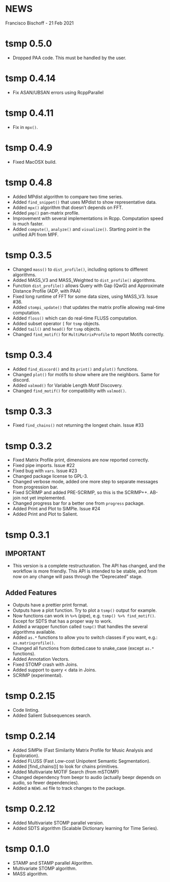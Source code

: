 NEWS
================
Francisco Bischoff
\- 21 Feb 2021

<!-- NEWS.md is generated from NEWS.Rmd. Please edit that file -->

# tsmp 0.5.0

  - Dropped PAA code. This must be handled by the user.

# tsmp 0.4.14

  - Fix ASAN/UBSAN errors using RcppParallel

# tsmp 0.4.11

  - Fix in `mpx()`.

# tsmp 0.4.9

  - Fixed MacOSX build.

# tsmp 0.4.8

  - Added MPdist algorithm to compare two time series.
  - Added `find_snippet()` that uses MPdist to show representative data.
  - Added `mpx()` algorithm that doesn’t depends on FFT.
  - Added `pmp()` pan-matrix profile.
  - Improvement with several implementations in Rcpp. Computation speed
    is much faster.
  - Added `compute()`, `analyze()` and `visualize()`. Starting point in
    the unified API from MPF.

# tsmp 0.3.5

  - Changed `mass()` to `dist_profile()`, including options to different
    algorithms.
  - Added MASS\_V3 and MASS\_Weighted to `dist_profile()` algorithms.
  - Function `dist_profile()` allows Query with Gap (QwG) and
    Approximate Distance Profile (ADP, with PAA)
  - Fixed long runtime of FFT for some data sizes, using MASS\_V3. Issue
    \#36.
  - Added `stompi_update()` that updates the matrix profile allowing
    real-time computation.
  - Added `floss()` which can do real-time FLUSS computation.
  - Added subset operator `[` for `tsmp` objects.
  - Added `tail()` and `head()` for `tsmp` objects.
  - Changed `find_motif()` for `MultiMatrixProfile` to report Motifs
    correctly.

# tsmp 0.3.4

  - Added `find_discord()` and its `print()` and `plot()` functions.
  - Changed `plot()` for motifs to show where are the neighbors. Same
    for discord.
  - Added `valmod()` for Variable Length Motif Discovery.
  - Changed `find_motif()` for compatibility with `valmod()`.

# tsmp 0.3.3

  - Fixed `find_chains()` not returning the longest chain. Issue \#33

# tsmp 0.3.2

  - Fixed Matrix Profile print, dimensions are now reported correctly.
  - Fixed pipe imports. Issue \#22
  - Fixed bug with `vars`. Issue \#23
  - Changed package license to GPL-3.
  - Changed verbose mode, added one more step to separate messages from
    progression bar.
  - Fixed SCRIMP and added PRE-SCRIMP, so this is the SCRIMP++. AB-join
    not yet implemented.
  - Changed progress bar for a better one from `progress` package.
  - Added Print and Plot to SiMPle. Issue \#24
  - Added Print and Plot to Salient.

# tsmp 0.3.1

## IMPORTANT

  - This version is a complete restructuration. The API has changed, and
    the workflow is more friendly. This API is intended to be stable,
    and from now on any change will pass through the “Deprecated” stage.

## Added Features

  - Outputs have a prettier print format.
  - Outputs have a plot function. Try to plot a `tsmp()` output for
    example.
  - Now functions can work in `%>%` (pipe), e.g. `tsmp() %>%
    find_motif()`. Except for SDTS that has a proper way to work.
  - Added a wrapper function called `tsmp()` that handles the several
    algorithms available.
  - Added `as.*` functions to allow you to switch classes if you want,
    e.g.: `as.matrixprofile()`.
  - Changed all functions from dotted.case to snake\_case (except `as.*`
    functions).
  - Added Annotation Vectors.
  - Fixed STOMP crash with Joins.
  - Added support to query \< data in Joins.
  - SCRIMP (experimental).

# tsmp 0.2.15

  - Code linting.
  - Added Salient Subsequences search.

# tsmp 0.2.14

  - Added SiMPle (Fast Similarity Matrix Profile for Music Analysis and
    Exploration).
  - Added FLUSS (Fast Low-cost Unipotent Semantic Segmentation).
  - Added \[find\_chains()\] to look for chains primitives.
  - Added Multivariate MOTIF Search (from mSTOMP)
  - Changed dependency from beepr to audio (actually beepr depends on
    audio, so fewer dependencies).
  - Added a `NEWS.md` file to track changes to the package.

# tsmp 0.2.12

  - Added Multivariate STOMP parallel version.
  - Added SDTS algorithm (Scalable Dictionary learning for Time Series).

# tsmp 0.1.0

  - STAMP and STAMP parallel Algorithm.
  - Multivariate STOMP algorithm.
  - MASS algorithm.
